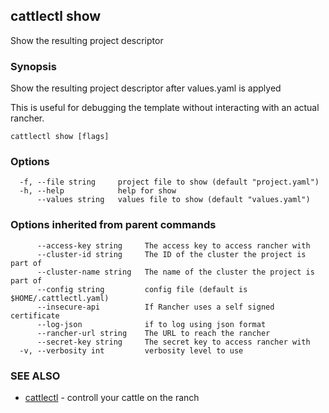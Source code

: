 ## cattlectl show

Show the resulting project descriptor

### Synopsis

Show the resulting project descriptor after values.yaml is applyed

This is useful for debugging the template without interacting with an actual rancher.

```
cattlectl show [flags]
```

### Options

```
  -f, --file string     project file to show (default "project.yaml")
  -h, --help            help for show
      --values string   values file to show (default "values.yaml")
```

### Options inherited from parent commands

```
      --access-key string     The access key to access rancher with
      --cluster-id string     The ID of the cluster the project is part of
      --cluster-name string   The name of the cluster the project is part of
      --config string         config file (default is $HOME/.cattlectl.yaml)
      --insecure-api          If Rancher uses a self signed certificate
      --log-json              if to log using json format
      --rancher-url string    The URL to reach the rancher
      --secret-key string     The secret key to access rancher with
  -v, --verbosity int         verbosity level to use
```

### SEE ALSO

* [cattlectl](cattlectl.md)	 - controll your cattle on the ranch

